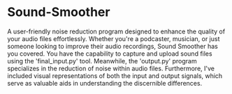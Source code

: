 # Sound-Smoother
A user-friendly noise reduction program designed to enhance the quality of your audio files effortlessly. Whether you're a podcaster, musician, or just someone looking to improve their audio recordings, Sound Smoother has you covered.
You have the capability to capture and upload sound files using the 'final_input.py' tool. Meanwhile, the 'output.py' program specializes in the reduction of noise within audio files.
Furthermore, I've included visual representations of both the input and output signals, which serve as valuable aids in understanding the discernible differences.
